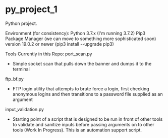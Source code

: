 # py_project_1
Python project.


Environment (for consistency):
Python 3.7.x (I'm running 3.7.2)
Pip3 Package Manager (we can move to something more sophisticated soon) version 19.0.2 or newer (pip3 install --upgrade pip3)

Tools Currently in this Repo:
port_scan.py
  - Simple socket scan that pulls down the banner and dumps it to the terminal

ftp_bf.py
  - FTP login utility that attempts to brute force a login, first checking anonymous logins and then transitions to a     password file supplied as an argument
  
input_validation.py
  - Starting point of a script that is designed to be run in front of other tools to validate and sanitize inputs before passing arguments on to other tools (Work In Progress). This is an automation support script.
